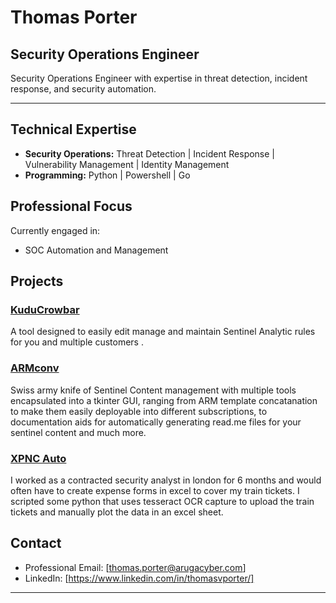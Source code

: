 
# Thomas Porter

## Security Operations Engineer

Security Operations Engineer with expertise in threat detection, incident response, and security automation.

---

## Technical Expertise

- **Security Operations:** Threat Detection | Incident Response | Vulnerability Management | Identity Management
- **Programming:** Python | Powershell | Go 


## Professional Focus

Currently engaged in:
- SOC Automation and Management 


## Projects

### [KuduCrowbar](https://github.com/tvp227/Kudu-Crowbar)
A tool designed to easily edit manage and maintain Sentinel Analytic rules for you and multiple customers .

### [ARMconv](https://github.com/tvp227/ARMconv)
Swiss army knife of Sentinel Content management with multiple tools encapsulated into a tkinter GUI, ranging from ARM template concatanation to make them easily deployable into different subscriptions, to documentation aids for automatically generating read.me files for your sentinel content and much more.

### [XPNC Auto](https://github.com/tvp227/xpncAuto) 
I worked as a contracted security analyst in london for 6 months and would often have to create expense forms in excel to cover my train tickets. I scripted some python that uses tesseract OCR capture to upload the train tickets and manually plot the data in an excel sheet.


## Contact

- Professional Email: [thomas.porter@arugacyber.com]
- LinkedIn: [https://www.linkedin.com/in/thomasvporter/]

---
